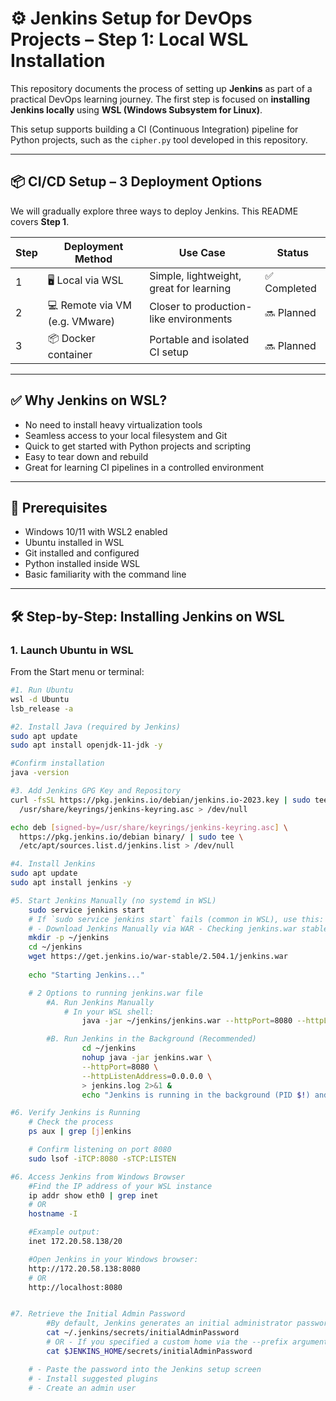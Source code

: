 # ⚙️ Jenkins Setup for DevOps Projects – Step 1: Local WSL Installation

This repository documents the process of setting up **Jenkins** as part of a practical DevOps learning journey. The first step is focused on **installing Jenkins locally** using **WSL (Windows Subsystem for Linux)**.

This setup supports building a CI (Continuous Integration) pipeline for Python projects, such as the `cipher.py` tool developed in this repository.

---

## 📦 CI/CD Setup – 3 Deployment Options

We will gradually explore three ways to deploy Jenkins. This README covers **Step 1**.

| Step | Deployment Method             | Use Case                                | Status        |
|------|-------------------------------|------------------------------------------|---------------|
| 1    | 🖥️ Local via WSL              | Simple, lightweight, great for learning  | ✅ Completed  |
| 2    | 💻 Remote via VM (e.g. VMware) | Closer to production-like environments   | 🔜 Planned    |
| 3    | 📦 Docker container           | Portable and isolated CI setup           | 🔜 Planned    |

---

## ✅ Why Jenkins on WSL?

- No need to install heavy virtualization tools
- Seamless access to your local filesystem and Git
- Quick to get started with Python projects and scripting
- Easy to tear down and rebuild
- Great for learning CI pipelines in a controlled environment

---

## 🧰 Prerequisites

- Windows 10/11 with WSL2 enabled
- Ubuntu installed in WSL
- Git installed and configured
- Python installed inside WSL
- Basic familiarity with the command line

---

## 🛠️ Step-by-Step: Installing Jenkins on WSL

### 1. Launch Ubuntu in WSL

From the Start menu or terminal:

```bash
#1. Run Ubuntu
wsl -d Ubuntu
lsb_release -a

#2. Install Java (required by Jenkins)
sudo apt update
sudo apt install openjdk-11-jdk -y

#Confirm installation
java -version

#3. Add Jenkins GPG Key and Repository
curl -fsSL https://pkg.jenkins.io/debian/jenkins.io-2023.key | sudo tee \
  /usr/share/keyrings/jenkins-keyring.asc > /dev/null

echo deb [signed-by=/usr/share/keyrings/jenkins-keyring.asc] \
  https://pkg.jenkins.io/debian binary/ | sudo tee \
  /etc/apt/sources.list.d/jenkins.list > /dev/null

#4. Install Jenkins
sudo apt update
sudo apt install jenkins -y

#5. Start Jenkins Manually (no systemd in WSL)
    sudo service jenkins start
    # If `sudo service jenkins start` fails (common in WSL), use this:
    # - Download Jenkins Manually via WAR - Checking jenkins.war stable version -> https://get.jenkins.io/war-stable/
    mkdir -p ~/jenkins
    cd ~/jenkins
    wget https://get.jenkins.io/war-stable/2.504.1/jenkins.war
    
    echo "Starting Jenkins..."

    # 2 Options to running jenkins.war file
        #A. Run Jenkins Manually
            # In your WSL shell:
                java -jar ~/jenkins/jenkins.war --httpPort=8080 --httpListenAddress=0.0.0.0

        #B. Run Jenkins in the Background (Recommended)
                cd ~/jenkins
                nohup java -jar jenkins.war \
                --httpPort=8080 \
                --httpListenAddress=0.0.0.0 \
                > jenkins.log 2>&1 &
                echo "Jenkins is running in the background (PID $!) and logging to jenkins.log."

#6. Verify Jenkins is Running
    # Check the process
    ps aux | grep [j]enkins

    # Confirm listening on port 8080
    sudo lsof -iTCP:8080 -sTCP:LISTEN

#6. Access Jenkins from Windows Browser
    #Find the IP address of your WSL instance
    ip addr show eth0 | grep inet
    # OR 
    hostname -I

    #Example output:
    inet 172.20.58.138/20

    #Open Jenkins in your Windows browser:
    http://172.20.58.138:8080
    # OR
    http://localhost:8080


#7. Retrieve the Initial Admin Password
        #By default, Jenkins generates an initial administrator password in its home directory. For manual WAR launches, the default Jenkins home is ~/.jenkins:
        cat ~/.jenkins/secrets/initialAdminPassword
        # OR - If you specified a custom home via the --prefix argument or the JENKINS_HOME environment variable, replace ~/.jenkins with that directory:
        cat $JENKINS_HOME/secrets/initialAdminPassword

    # - Paste the password into the Jenkins setup screen
    # - Install suggested plugins
    # - Create an admin user
